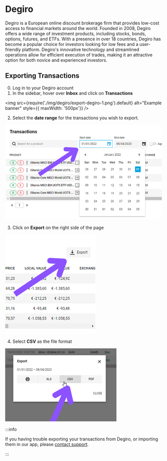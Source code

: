 # Degiro

Degiro is a European online discount brokerage firm that provides low-cost access to financial markets around the world. Founded in 2008, Degiro offers a wide range of investment products, including stocks, bonds, options, futures, and ETFs. With a presence in over 18 countries, Degiro has become a popular choice for investors looking for low fees and a user-friendly platform. Degiro's innovative technology and streamlined operations allow for efficient execution of trades, making it an attractive option for both novice and experienced investors.

## Exporting Transactions

0. Log in to your Degiro account
1. In the sidebar, hover over **Inbox** and click on **Transactions**

<img
src={require('./img/degiro/export-degiro-1.png').default}
alt="Example banner"
style={{ maxWidth: '500px'}}
/>

2. Select the **date range** for the transactions you wish to export.

![TIme range](./img/degiro/export-degiro-2.png)

3. Click on **Export** on the right side of the page

![Export](./img/degiro/export-degiro-3.png)

4. Select **CSV** as the file format

![CSV](./img/degiro/export-degiro-4.png)

:::info

If you having trouble exporting your transactions from Degiro, or importing them in our app, please [contact support](mailto:support@wonder.money).

:::
